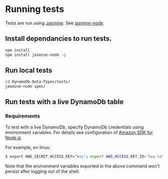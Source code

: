 # Running tests

Tests are run using [Jasmine](https://github.com/pivotal/jasmine/wiki). See
[jasmine-node](https://github.com/mhevery/jasmine-node).

## Install dependancies to run tests.

```sh
npm install
npm install jasmine-node -g
```

## Run local tests

```sh
cd DynamoDb-Data-Types/tests/
jasmine-node spec/
```

## Run tests with a live DynamoDb table

### Requirements

To test with a live DynamoDb, specify DynamoDb credentials using
environment variables. For details see configuration of [Amazon SDK for Node.js](http://docs.aws.amazon.com/AWSJavaScriptSDK/guide/node-configuring.html)

For example, on linux:

```sh
$ export AWS_SECRET_ACCESS_KEY="key"; export AWS_ACCESS_KEY_ID="key-id"
```

Note that the environment variables exported in the above command won't persist
after logging out of the shell.

